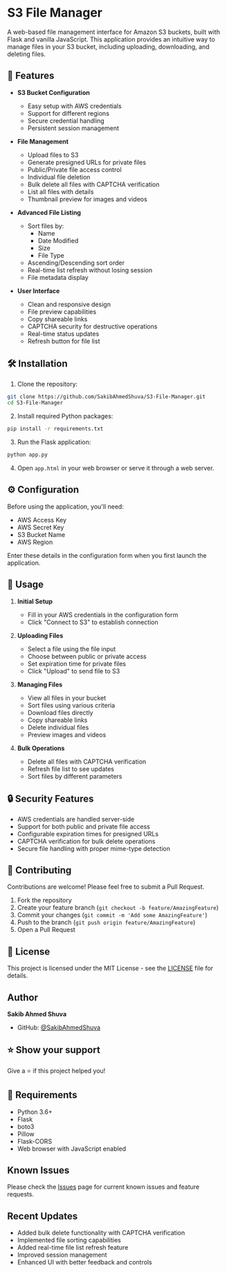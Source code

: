 # S3 File Manager

A web-based file management interface for Amazon S3 buckets, built with Flask and vanilla JavaScript. This application provides an intuitive way to manage files in your S3 bucket, including uploading, downloading, and deleting files.

## 🚀 Features

- **S3 Bucket Configuration**
  - Easy setup with AWS credentials
  - Support for different regions
  - Secure credential handling
  - Persistent session management

- **File Management**
  - Upload files to S3
  - Generate presigned URLs for private files
  - Public/Private file access control
  - Individual file deletion
  - Bulk delete all files with CAPTCHA verification
  - List all files with details
  - Thumbnail preview for images and videos

- **Advanced File Listing**
  - Sort files by:
    - Name
    - Date Modified
    - Size
    - File Type
  - Ascending/Descending sort order
  - Real-time list refresh without losing session
  - File metadata display

- **User Interface**
  - Clean and responsive design
  - File preview capabilities
  - Copy shareable links
  - CAPTCHA security for destructive operations
  - Real-time status updates
  - Refresh button for file list

## 🛠️ Installation

1. Clone the repository:
```bash
git clone https://github.com/SakibAhmedShuva/S3-File-Manager.git
cd S3-File-Manager
```

2. Install required Python packages:
```bash
pip install -r requirements.txt
```

3. Run the Flask application:
```bash
python app.py
```

4. Open `app.html` in your web browser or serve it through a web server.

## ⚙️ Configuration

Before using the application, you'll need:
- AWS Access Key
- AWS Secret Key
- S3 Bucket Name
- AWS Region

Enter these details in the configuration form when you first launch the application.

## 🔧 Usage

1. **Initial Setup**
   - Fill in your AWS credentials in the configuration form
   - Click "Connect to S3" to establish connection

2. **Uploading Files**
   - Select a file using the file input
   - Choose between public or private access
   - Set expiration time for private files
   - Click "Upload" to send file to S3

3. **Managing Files**
   - View all files in your bucket
   - Sort files using various criteria
   - Download files directly
   - Copy shareable links
   - Delete individual files
   - Preview images and videos

4. **Bulk Operations**
   - Delete all files with CAPTCHA verification
   - Refresh file list to see updates
   - Sort files by different parameters

## 🔒 Security Features

- AWS credentials are handled server-side
- Support for both public and private file access
- Configurable expiration times for presigned URLs
- CAPTCHA verification for bulk delete operations
- Secure file handling with proper mime-type detection

## 🤝 Contributing

Contributions are welcome! Please feel free to submit a Pull Request.

1. Fork the repository
2. Create your feature branch (`git checkout -b feature/AmazingFeature`)
3. Commit your changes (`git commit -m 'Add some AmazingFeature'`)
4. Push to the branch (`git push origin feature/AmazingFeature`)
5. Open a Pull Request

## 📝 License

This project is licensed under the MIT License - see the [LICENSE](LICENSE) file for details.

## Author

**Sakib Ahmed Shuva**
- GitHub: [@SakibAhmedShuva](https://github.com/SakibAhmedShuva)

## ⭐️ Show your support

Give a ⭐️ if this project helped you!

## 📄 Requirements

- Python 3.6+
- Flask
- boto3
- Pillow
- Flask-CORS
- Web browser with JavaScript enabled

## Known Issues

Please check the [Issues](https://github.com/SakibAhmedShuva/S3-File-Manager/issues) page for current known issues and feature requests.

## Recent Updates

- Added bulk delete functionality with CAPTCHA verification
- Implemented file sorting capabilities
- Added real-time file list refresh feature
- Improved session management
- Enhanced UI with better feedback and controls

